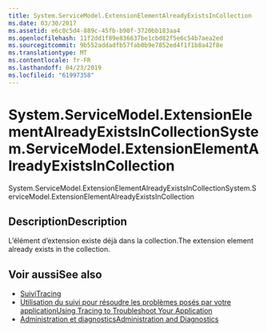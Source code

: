 ```yaml
---
title: System.ServiceModel.ExtensionElementAlreadyExistsInCollection
ms.date: 03/30/2017
ms.assetid: e6c0c5d4-889c-45fb-b90f-3720bb183aa4
ms.openlocfilehash: 11f2dd1f89e836637be1cbd82f5e6c54b7aea2ed
ms.sourcegitcommit: 9b552addadfb57fab0b9e7852ed4f1f1b8a42f8e
ms.translationtype: MT
ms.contentlocale: fr-FR
ms.lasthandoff: 04/23/2019
ms.locfileid: "61997358"
---
```

# <a name="systemservicemodelextensionelementalreadyexistsincollection"></a><span data-ttu-id="a0848-102">System.ServiceModel.ExtensionElementAlreadyExistsInCollection</span><span class="sxs-lookup"><span data-stu-id="a0848-102">System.ServiceModel.ExtensionElementAlreadyExistsInCollection</span></span>
<span data-ttu-id="a0848-103">System.ServiceModel.ExtensionElementAlreadyExistsInCollection</span><span class="sxs-lookup"><span data-stu-id="a0848-103">System.ServiceModel.ExtensionElementAlreadyExistsInCollection</span></span>  
  
## <a name="description"></a><span data-ttu-id="a0848-104">Description</span><span class="sxs-lookup"><span data-stu-id="a0848-104">Description</span></span>  
 <span data-ttu-id="a0848-105">L’élément d’extension existe déjà dans la collection.</span><span class="sxs-lookup"><span data-stu-id="a0848-105">The extension element already exists in the collection.</span></span>  
  
## <a name="see-also"></a><span data-ttu-id="a0848-106">Voir aussi</span><span class="sxs-lookup"><span data-stu-id="a0848-106">See also</span></span>

- [<span data-ttu-id="a0848-107">Suivi</span><span class="sxs-lookup"><span data-stu-id="a0848-107">Tracing</span></span>](../../../../../docs/framework/wcf/diagnostics/tracing/index.md)
- [<span data-ttu-id="a0848-108">Utilisation du suivi pour résoudre les problèmes posés par votre application</span><span class="sxs-lookup"><span data-stu-id="a0848-108">Using Tracing to Troubleshoot Your Application</span></span>](../../../../../docs/framework/wcf/diagnostics/tracing/using-tracing-to-troubleshoot-your-application.md)
- [<span data-ttu-id="a0848-109">Administration et diagnostics</span><span class="sxs-lookup"><span data-stu-id="a0848-109">Administration and Diagnostics</span></span>](../../../../../docs/framework/wcf/diagnostics/index.md)
